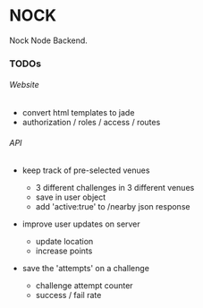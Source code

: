 # NOCK

Nock Node Backend.



### TODOs

###### Website

- convert html templates to jade
- authorization / roles / access / routes

###### API

- keep track of pre-selected venues
  - 3 different challenges in 3 different venues
  - save in user object
  - add 'active:true' to /nearby json response

- improve user updates on server
  - update location
  - increase points

- save the 'attempts' on a challenge
  - challenge attempt counter
  - success / fail rate





